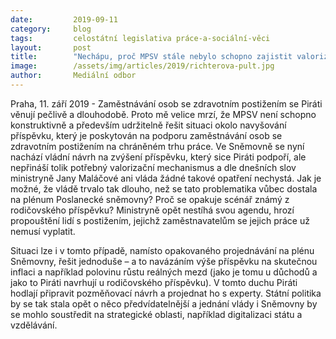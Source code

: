 ```yaml
---
date:         2019-09-11
category:     blog
tags:         celostátní legislativa práce-a-sociální-věci
layout:       post
title:        "Nechápu, proč MPSV stále nebylo schopno zajistit valorizaci příspěvku na podporu zaměstnání zdravotně postižených "
image:        /assets/img/articles/2019/richterova-pult.jpg
author:       Mediální odbor
---
```




Praha, 11. září 2019 - Zaměstnávání osob se zdravotním postižením se Piráti věnují pečlivě a dlouhodobě. Proto mě velice mrzí, že MPSV není schopno konstruktivně a především udržitelně řešit situaci okolo navyšování příspěvku, který je poskytován na podporu zaměstnávání osob se zdravotním postižením na chráněném trhu práce. Ve Sněmovně se nyní nachází vládní návrh na zvýšení příspěvku, který sice Piráti podpoří, ale nepřináší tolik potřebný valorizační mechanismus a dle dnešních slov ministryně Jany Maláčové ani vláda žádné takové opatření nechystá. Jak je možné, že vládě trvalo tak dlouho, než se tato problematika vůbec dostala na plénum Poslanecké sněmovny? Proč se opakuje scénář známý z rodičovského příspěvku? Ministryně opět nestíhá svou agendu, hrozí propouštění lidí s postižením, jejichž zaměstnavatelům se jejich práce už nemusí vyplatit.


Situaci lze i v tomto případě, namísto opakovaného projednávání na plénu Sněmovny, řešit jednoduše – a to navázáním výše příspěvku na skutečnou inflaci a například polovinu růstu reálných mezd (jako je tomu u důchodů a jako to Piráti navrhují u rodičovského příspěvku). V tomto duchu Piráti hodlají připravit pozměňovací návrh a projednat ho s experty. Státní politika by se tak stala opět o něco předvídatelnější a jednání vlády i Sněmovny by se mohlo soustředit na strategické oblasti, například digitalizaci státu a vzdělávání.
